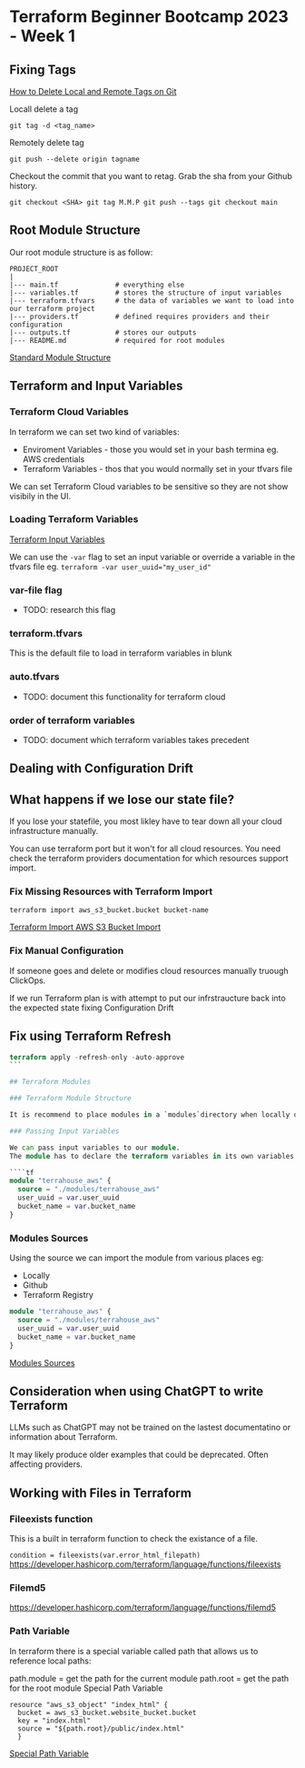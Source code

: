 # Terraform Beginner Bootcamp 2023 - Week 1

## Fixing Tags

[How to Delete Local and Remote Tags on Git](https://devconnected.com/how-to-delete-local-and-remote-tags-on-git/)

Locall delete a tag

`git tag -d <tag_name>`

Remotely delete tag

`git push --delete origin tagname`

Checkout the commit that you want to retag. Grab the sha from your Github history.

`git checkout <SHA>
git tag M.M.P
git push --tags
git checkout main`

## Root Module Structure

Our root module structure is as follow:

```
PROJECT_ROOT
|
|--- main.tf              # everything else
|--- variables.tf         # stores the structure of input variables
|--- terraform.tfvars     # the data of variables we want to load into our terraform project
|--- providers.tf         # defined requires providers and their configuration
|--- outputs.tf           # stores our outputs
|--- README.md            # required for root modules
```

[Standard Module Structure](https://developer.hashicorp.com/terraform/language/modules/develop/structure)

## Terraform and Input Variables

### Terraform Cloud Variables

In terraform we can set two kind of variables:
- Enviroment Variables - those you would set in your bash termina eg. AWS credentials
- Terraform Variables - thos that you would normally set in your tfvars file

We can set Terraform Cloud variables to be sensitive so they are not show visibily in the UI.

### Loading Terraform Variables 

[Terraform Input Variables](https://developer.hashicorp.com/terraform/language/values/variables)

We can use the `-var` flag to set an input variable or override a variable in the tfvars file eg. `terraform -var user_uuid="my_user_id"`

### var-file flag

- TODO: research this flag

### terraform.tfvars

This is the default file to load in terraform variables in blunk

### auto.tfvars

- TODO: document this functionality for terraform cloud

### order of terraform variables

- TODO: document which terraform variables takes precedent

## Dealing with Configuration Drift

## What happens if we lose our state file?

If you lose your statefile, you most likley have to tear down all your cloud infrastructure manually.

You can use terraform port but it won't for all cloud resources. You need check the terraform providers documentation for which resources support import.

### Fix Missing Resources with Terraform Import

`terraform import aws_s3_bucket.bucket bucket-name`

[Terraform Import AWS S3 Bucket Import](https://registry.terraform.io/providers/hashicorp/aws/latest/docs/resources/s3_bucket#import)

### Fix Manual Configuration

If someone goes and delete or modifies cloud resources manually truough ClickOps.

If we run Terraform plan is with attempt to put our infrstraucture back into the expected state fixing Configuration Drift

## Fix using Terraform Refresh

````tf
terraform apply -refresh-only -auto-approve
```

## Terraform Modules

### Terraform Module Structure

It is recommend to place modules in a `modules`directory when locally developing modules, but you can name it whatever you like.

### Passing Input Variables

We can pass input variables to our module.
The module has to declare the terraform variables in its own variables.tf

````tf
module "terrahouse_aws" {
  source = "./modules/terrahouse_aws"
  user_uuid = var.user_uuid
  bucket_name = var.bucket_name
}
````

### Modules Sources

Using the source we can import the module from various places eg: 
- Locally
- Github
- Terraform Registry

````tf
module "terrahouse_aws" {
  source = "./modules/terrahouse_aws"
  user_uuid = var.user_uuid
  bucket_name = var.bucket_name
}
````

[Modules Sources](https://developer.hashicorp.com/terraform/language/modules)

## Consideration when using ChatGPT to write Terraform

LLMs such as ChatGPT may not be trained on the lastest documentatino or information about Terraform.

It may likely produce older examples that could be deprecated. Often affecting providers.

## Working with Files in Terraform

### Fileexists function

This is a built in terraform function to check the existance of a file.

`condition = fileexists(var.error_html_filepath)`
https://developer.hashicorp.com/terraform/language/functions/fileexists

### Filemd5

https://developer.hashicorp.com/terraform/language/functions/filemd5

### Path Variable
In terraform there is a special variable called path that allows us to reference local paths:

path.module = get the path for the current module
path.root = get the path for the root module Special Path Variable

```
resource "aws_s3_object" "index_html" { 
  bucket = aws_s3_bucket.website_bucket.bucket 
  key = "index.html" 
  source = "${path.root}/public/index.html"
  }
```
[Special Path Variable](https://developer.hashicorp.com/terraform/language/expressions/references#filesystem-and-workspace-info)